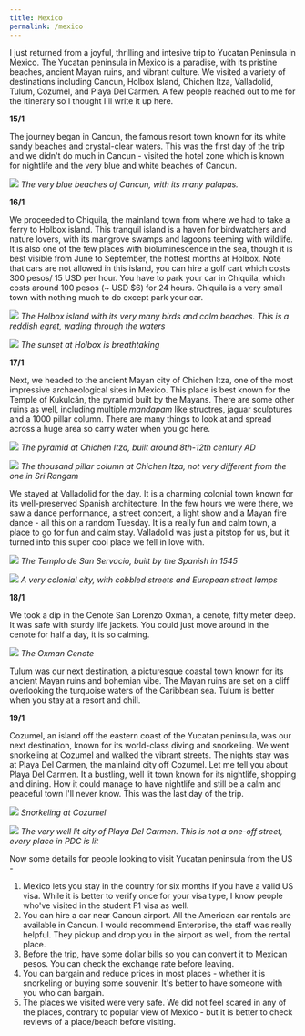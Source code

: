 ```yaml
---
title: Mexico
permalink: /mexico
---
```


I just returned from a joyful, thrilling and intesive trip to Yucatan Peninsula in Mexico. The Yucatan peninsula in Mexico is a paradise, with its pristine beaches, ancient Mayan ruins, and vibrant culture. We visited a variety of destinations including Cancun, Holbox Island, Chichen Itza, Valladolid, Tulum, Cozumel, and Playa Del Carmen. A few people reached out to me for the itinerary so I thought I'll write it up here.

**15/1**

The journey began in Cancun, the famous resort town known for its white sandy beaches and crystal-clear waters. This was the first day of the trip and we didn't do much in Cancun - visited the hotel zone which is known for nightlife and the very blue and white beaches of Cancun.

![](../images/mexico-trip/cancun-beach.jpeg)
*The very blue beaches of Cancun, with its many palapas.*


**16/1**

We proceeded to Chiquila, the mainland town from where we had to take a ferry to Holbox island. This tranquil island is a haven for birdwatchers and nature lovers, with its mangrove swamps and lagoons teeming with wildlife. It is also one of the few places with bioluminescence in the sea, though it is best visible from June to September, the hottest months at Holbox. Note that cars are not allowed in this island, you can hire a golf cart which costs 300 pesos/ 15 USD per hour. You have to park your car in Chiquila, which costs around 100 pesos (~ USD $6) for 24 hours. Chiquila is a very small town with nothing much to do except park your car.

![](../images/mexico-trip/holbox-1.jpeg)
*The Holbox island with its very many birds and calm beaches. This is a reddish egret, wading through the waters*

![](../images/mexico-trip/holbox-2.jpeg)
*The sunset at Holbox is breathtaking*

**17/1**

Next, we headed to the ancient Mayan city of Chichen Itza, one of the most impressive archaeological sites in Mexico. This place is best known for the Temple of Kukulcán, the pyramid built by the Mayans. There are some other ruins as well, including multiple _mandapam_ like structres, jaguar sculptures and a 1000 pillar column. There are many things to look at and spread across a huge area so carry water when you go here.

![](../images/mexico-trip/kukulcan-pyramid.jpeg)
*The pyramid at Chichen Itza, built around 8th-12th century AD*


![](../images/mexico-trip/1000-pillar-column.jpeg)
*The thousand pillar column at Chichen Itza, not very different from the one in Sri Rangam*

We stayed at Valladolid for the day. It is a charming colonial town known for its well-preserved Spanish architecture. In the few hours we were there, we saw a dance performance, a street concert, a light show and a Mayan fire dance - all this on a random Tuesday. It is a really fun and calm town, a place to go for fun and calm stay. Valladolid was just a pitstop for us, but it turned into this super cool place we fell in love with.

![](../images/mexico-trip/valladolid-church.jpeg)
*The Templo de San Servacio, built by the Spanish in 1545*


![](../images/mexico-trip/colonial-valladolid.jpeg)
*A very colonial city, with cobbled streets and European street lamps*

**18/1**

We took a dip in the Cenote San Lorenzo Oxman, a cenote, fifty meter deep. It was safe with sturdy life jackets. You could just move around in the cenote for half a day, it is so calming.

![](../images/mexico-trip/cenote.jpeg)
*The Oxman Cenote*

Tulum was our next destination, a picturesque coastal town known for its ancient Mayan ruins and bohemian vibe. The Mayan ruins are set on a cliff overlooking the turquoise waters of the Caribbean sea. Tulum is better when you stay at a resort and chill. 

**19/1**

Cozumel, an island off the eastern coast of the Yucatan peninsula, was our next destination, known for its world-class diving and snorkeling. We went snorkeling at Cozumel and walked the vibrant streets. The nights stay was at Playa Del Carmen, the mainlaind city off Cozumel. Let me tell you about Playa Del Carmen. It a bustling, well lit town known for its nightlife, shopping and dining. How it could manage to have nightlife and still be a calm and peaceful town I'll never know. This was the last day of the trip.

![](../images/mexico-trip/snorkeling.JPG)
*Snorkeling at Cozumel*

![](../images/mexico-trip/PDC.jpeg)
*The very well lit city of Playa Del Carmen. This is not a one-off street, every place in PDC is lit*

Now some details for people looking to visit Yucatan peninsula from the US -

1. Mexico lets you stay in the country for six months if you have a valid US visa. While it is better to verify once for your visa type, I know people who've visited in the student F1 visa as well. 
2. You can hire a car near Cancun airport. All the American car rentals are available in Cancun. I would recommend Enterprise, the staff was really helpful. They pickup and drop you in the airport as well, from the rental place.
3. Before the trip, have some dollar bills so you can convert it to Mexican pesos. You can check the exchange rate before leaving.
4. You can bargain and reduce prices in most places - whether it is snorkeling or buying some souvenir. It's better to have someone with you who can bargain.
5. The places we visited were very safe. We did not feel scared in any of the places, contrary to popular view of Mexico - but it is better to check reviews of a place/beach before visiting.